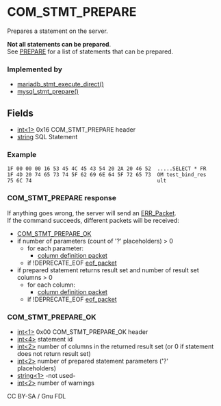 # COM\_STMT\_PREPARE

Prepares a statement on the server.

**Not all statements can be prepared**.\
See [PREPARE](../../../../../reference/sql-statements/prepared-statements/prepare-statement.md#permitted-statements) for a list of statements that can be prepared.

### Implemented by

* [mariadb\_stmt\_execute\_direct()](https://app.gitbook.com/s/CjGYMsT2MVP4nd3IyW2L/mariadb-connector-c/mariadb-connectorc-api-prepared-statement-functions/mariadb_stmt_execute_direct)
* [mysql\_stmt\_prepare()](https://app.gitbook.com/s/CjGYMsT2MVP4nd3IyW2L/mariadb-connector-c/mariadb-connectorc-api-prepared-statement-functions/mysql_stmt_prepare)

## Fields

* [int<1>](../protocol-data-types.md#fixed-length-integers) 0x16 COM\_STMT\_PREPARE header
* [string](../protocol-data-types.md#end-of-file-length-strings) SQL Statement

### Example

```
1F 00 00 00 16 53 45 4C 45 43 54 20 2A 20 46 52  .....SELECT * FR
1F 4D 20 74 65 73 74 5F 62 69 6E 64 5F 72 65 73  OM test_bind_res
75 6C 74                                         ult
```

### COM\_STMT\_PREPARE response

If anything goes wrong, the server will send an [ERR\_Packet](../4-server-response-packets/err_packet.md).\
If the command succeeds, different packets will be received:

* [COM\_STMT\_PREPARE\_OK](com_stmt_prepare.md#COM_STMT_PREPARE_OK)
* if number of parameters (count of '?' placeholders) > 0
  * for each parameter:
    * [column definition packet](../4-server-response-packets/result-set-packets.md)
  * if !DEPRECATE\_EOF [eof\_packet](../4-server-response-packets/eof_packet.md)
* if prepared statement returns result set and number of result set columns > 0
  * for each column:
    * [column definition packet](../4-server-response-packets/result-set-packets.md)
  * if !DEPRECATE\_EOF [eof\_packet](../4-server-response-packets/eof_packet.md)

### COM\_STMT\_PREPARE\_OK

* [int<1>](../protocol-data-types.md#fixed-length-integers) 0x00 COM\_STMT\_PREPARE\_OK header
* [int<4>](../protocol-data-types.md#fixed-length-integers) statement id
* [int<2>](../protocol-data-types.md#fixed-length-integers) number of columns in the returned result set (or 0 if statement does not return result set)
* [int<2>](../protocol-data-types.md#fixed-length-integers) number of prepared statement parameters ('?'\
  placeholders)
* [string<1>](../protocol-data-types.md#fixed-length-strings) -not used-
* [int<2>](../protocol-data-types.md#fixed-length-integers) number of warnings

CC BY-SA / Gnu FDL

